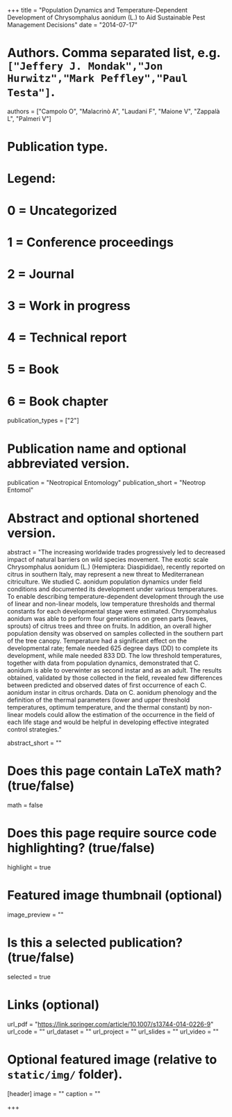 +++
title = "Population Dynamics and Temperature-Dependent Development of Chrysomphalus aonidum (L.) to Aid Sustainable Pest Management Decisions"
date = "2014-07-17"

# Authors. Comma separated list, e.g. `["Jeffery J. Mondak","Jon Hurwitz","Mark Peffley","Paul Testa"]`.
authors = ["Campolo O", "Malacrinò A", "Laudani F", "Maione V", "Zappalà L", "Palmeri V"]

# Publication type.
# Legend:
# 0 = Uncategorized
# 1 = Conference proceedings
# 2 = Journal
# 3 = Work in progress
# 4 = Technical report
# 5 = Book
# 6 = Book chapter
publication_types = ["2"]

# Publication name and optional abbreviated version.
publication = "Neotropical Entomology"
publication_short = "Neotrop Entomol"

# Abstract and optional shortened version.
abstract = "The increasing worldwide trades progressively led to decreased impact of natural barriers on wild species movement. The exotic scale Chrysomphalus aonidum (L.) (Hemiptera: Diaspididae), recently reported on citrus in southern Italy, may represent a new threat to Mediterranean citriculture. We studied C. aonidum population dynamics under field conditions and documented its development under various temperatures. To enable describing temperature-dependent development through the use of linear and non-linear models, low temperature thresholds and thermal constants for each developmental stage were estimated. Chrysomphalus aonidum was able to perform four generations on green parts (leaves, sprouts) of citrus trees and three on fruits. In addition, an overall higher population density was observed on samples collected in the southern part of the tree canopy. Temperature had a significant effect on the developmental rate; female needed 625 degree days (DD) to complete its development, while male needed 833 DD. The low threshold temperatures, together with data from population dynamics, demonstrated that C. aonidum is able to overwinter as second instar and as an adult. The results obtained, validated by those collected in the field, revealed few differences between predicted and observed dates of first occurrence of each C. aonidum instar in citrus orchards. Data on C. aonidum phenology and the definition of the thermal parameters (lower and upper threshold temperatures, optimum temperature, and the thermal constant) by non-linear models could allow the estimation of the occurrence in the field of each life stage and would be helpful in developing effective integrated control strategies."

abstract_short = ""

# Does this page contain LaTeX math? (true/false)
math = false

# Does this page require source code highlighting? (true/false)
highlight = true

# Featured image thumbnail (optional)
image_preview = ""

# Is this a selected publication? (true/false)
selected = true

# Links (optional)
url_pdf = "https://link.springer.com/article/10.1007/s13744-014-0226-9"
url_code = ""
url_dataset = ""
url_project = ""
url_slides = ""
url_video = ""

# Optional featured image (relative to `static/img/` folder).
[header]
image = ""
caption = ""

+++
